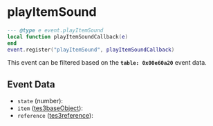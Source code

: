 # playItemSound



```lua
--- @type e event.playItemSound
local function playItemSoundCallback(e)
end
event.register("playItemSound", playItemSoundCallback)
```

This event can be filtered based on the **`table: 0x00e60a20`** event data.

## Event Data

* `state` (number): 
* `item` ([tes3baseObject](../../types/tes3baseObject)): 
* `reference` ([tes3reference](../../types/tes3reference)): 

